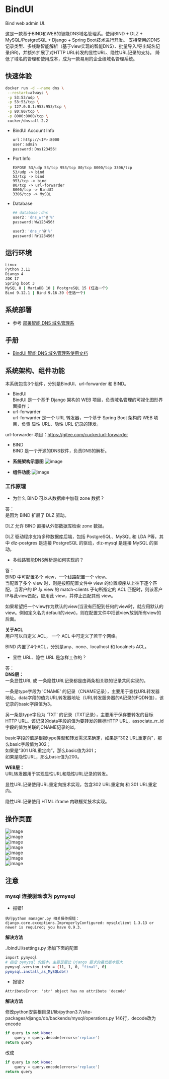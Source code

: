 # BindUI

Bind web admin UI.

这是一款基于BIND和WEB的智能DNS域名管理系。使用BIND + DLZ + MySQL/PostgreSQL + Django + Spring Boot技术进行开发。
支持常用的DNS记录类型、多线路智能解析（基于view实现的智能DNS）、批量导入/导出域名记录(RR)，并额外扩展了对HTTP URL转发的显性URL、隐性URL记录的支持。
降低了域名的管理和使用成本，成为一款易用的企业级域名管理系统。

## 快速体验
```bash
docker run -d --name dns \
 --restart=always \
 -p 53:53/udp \
 -p 53:53/tcp \
 -p 127.0.0.1:953:953/tcp \
 -p 80:80/tcp \
 -p 8000:8000/tcp \
 cucker/dns:all-2.2
```

* BindUI Account Info
    ```bash
    url：http://<IP>:8000
    user：admin
    password：Dns123456!
    ```
* Port Info
    ```
    EXPOSE 53/udp 53/tcp 953/tcp 80/tcp 8000/tcp 3306/tcp
    53/udp -> bind
    53/tcp -> bind
    953/tcp -> bind
    80/tcp -> url-forwarder
    8000/tcp -> BindUI
    3306/tcp -> MySQL
    ```
* Database
  ```bash
  ## database：dns
  user2：'dns_wr'@'%'
  password：Ww123456!
  
  user3：'dns_r'@'%'
  password：Rr123456!
  ```
## 运行环境
```bash
Linux
Python 3.11
Django 4
JDK 17
Spring boot 3
MySQL 8 | MariaDB 10 | PostgreSQL 15 (任选一个)
Bind 9.12.1 | Bind 9.16.39 (任选一个)
```

## 系统部署
* 参考 [部署智能 DNS 域名管理系](https://www.yuque.com/cucker/udwka0/cdx5ec7do39ov1c1?singleDoc#)

## 手册
* [BindUI 智能 DNS 域名管理系使用文档](https://www.yuque.com/cucker/udwka0/emk0i5bcgfrcv4m9?singleDoc#)

## 系统架构、组件功能
本系统包含3个组件，分别是BindUI、url-forwarder 和 BIND。

* BindUI  
  BindUI 是一个基于 Django 架构的 WEB 项目，负责域名管理的可视化图形界面操作；
* url-forwarder  
url-forwarder 是一个 URL 转发器，一个基于 Spring Boot 架构的 WEB 项目，负责 显性 URL、隐性 URL 记录的转发。

url-forwarder 项目：https://gitee.com/cucker/url-forwarder
* BIND  
BIND 是一个开源的DNS软件，负责DNS的解析。

* **系统架构示意图**
![image](https://github.com/cucker0/file_store/blob/master/BindUI/%E5%9F%9F%E5%90%8D%E7%AE%A1%E7%90%86%E7%B3%BB%E7%BB%9F%E6%9E%B6%E6%9E%84.png)  


* **组件功能**
![image](https://github.com/cucker0/file_store/blob/master/BindUI/%E7%BB%84%E4%BB%B6%E5%8A%9F%E8%83%BD%E8%AE%BE%E8%AE%A1.png)

### 工作原理
* 为什么 BIND 可以从数据库中加载 zone 数据？

答：  
是因为 BIND 扩展了 DLZ 驱动。
  
DLZ 允许 BIND 直接从外部数据库检索 zone 数据。
  
DLZ 驱动程序支持多种数据库后端，包括 PostgreSQL、MySQL 和 LDA P等，其中 dlz-postgres 是连接 PostgreSQL 的驱动，dlz-mysql 是连接 MySQL 的驱动。

* 多线路智能DNS解析是如何实现的？

答：  
BIND 中可配置多个 view，一个线路配置一个 view。  
当配置了多个 view 时，则是按照配置文件中 view 的位置顺序从上往下逐个匹配，当客户的 IP 与 view 的 match-clients 子句所指定的 ACL 匹配时，则该客户IP与此view匹配，应用此 view，并停止匹配其他 view。

如果希望把一个view作为默认的view(当没有匹配到任何的view时，就应用默认的view。例如定义名为default的view)，则在配置文件中把该view放到所有view的后面。

**关于ACL**  
用户可以自定义 ACL， 一个 ACL 中可定义了若干个网络。

BIND 内置了4个ACL，分别是any、none、localhost 和 localnets ACL。


* 显性 URL、隐性 URL 是怎样工作的？

答：  
**DNS层：**  
一条显性URL 或 一条隐性URL记录都是由两条相关联的记录共同实现的。

一条是type字段为 'CNAME' 的记录（CNAME记录），主要用于查找URL转发器地址。data字段的值为URL转发器地址（URL转发服务器的A记录的FQDN值），该记录的basic字段值为3。

另一条是type字段为 'TXT' 的记录（TXT记录），主要用于保存要转发的目标HTTP URL。该记录的data字段的值为要转发的目标HTTP URL，associate_rr_id字段的值为关联的CNAME记录的id。

basic字段的值是根据type类型和转发需求来确定，如果是“302 URL重定向”，那么basic字段值为302；  
如果是“301 URL重定向”，那么basic值为301；  
如果是隐性URL，那么basic值为200。

**WEB层：**  
URL转发器用于实现显性URL和隐性URL记录的转发。

显性URL记录使用URL重定向技术实现，包含302 URL重定向 和 301 URL重定向。

隐性URL记录使用 HTML iframe 内联框架技术实现。


## 操作页面
![image](https://github.com/cucker0/file_store/blob/master/BindUI/01.png)  
![image](https://github.com/cucker0/file_store/blob/master/BindUI/02.png)  
![image](https://github.com/cucker0/file_store/blob/master/BindUI/03.png)  
![image](https://github.com/cucker0/file_store/blob/master/BindUI/3.2.png)  
![image](https://github.com/cucker0/file_store/blob/master/BindUI/04.png)  
![image](https://github.com/cucker0/file_store/blob/master/BindUI/05.png)  
![image](https://github.com/cucker0/file_store/blob/master/BindUI/06.png)  

## 注意
### mysql 连接驱动改为 pymysql
* 报错1  
```text
执行python manager.py 相关操作报错：
django.core.exceptions.ImproperlyConfigured: mysqlclient 1.3.13 or newer is required; you have 0.9.3.
```

**解决方法**

./bindUI/settings.py 添加下面的配置
```bash
import pymysql
# 指定 pymysql 的版本。主要是要比 Django 要求的最低版本要大
pymysql.version_info = (11, 1, 0, "final", 0)
pymysql.install_as_MySQLdb()
```

* 报错2
```text
AttributeError: 'str' object has no attribute 'decode'
```

**解决方法**
  
修改python安装根目录}/lib/python3.7/site-packages/django/db/backends/mysql/operations.py 146行，decode改为encode

```python
if query is not None:
    query = query.decode(errors='replace')
return query

```

改成
```python
if query is not None:
    query = query.encode(errors='replace')
return query
```
